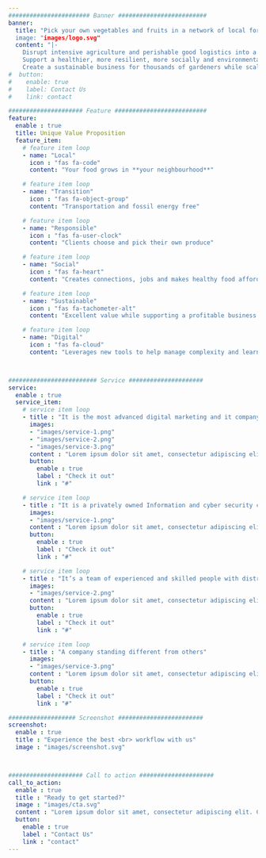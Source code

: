 ```yaml
---
####################### Banner #########################
banner:
  title: "Pick your own vegetables and fruits in a network of local forest-gardens.
  image: "images/logo.svg"
  content: "|-
    Disrupt intensive agriculture and perishable good logistics into a zero carbon footprint food supply. <br>
    Support a healthier, more resilient, more socially and environmentally conscious lifestyle.<br>
    Create a sustainable business for thousands of gardeners while scaling Bon Vivant Garden brand and impact."
#  button:
#    enable: true
#    label: Contact Us
#    link: contact

##################### Feature ##########################
feature:
  enable : true
  title: Unique Value Proposition
  feature_item:
    # feature item loop
    - name: "Local"
      icon : "fas fa-code"
      content: "Your food grows in **your neighbourhood**"

    # feature item loop
    - name: "Transition"
      icon : "fas fa-object-group"
      content: "Transportation and fossil energy free"

    # feature item loop
    - name: "Responsible"
      icon : "fas fa-user-clock"
      content: "Clients choose and pick their own produce"

    # feature item loop
    - name: "Social"
      icon : "fas fa-heart"
      content: "Creates connections, jobs and makes healthy food affordable"

    # feature item loop
    - name: "Sustainable"
      icon : "fas fa-tachometer-alt"
      content: "Excellent value while supporting a profitable business model"

    # feature item loop
    - name: "Digital"
      icon : "fas fa-cloud"
      content: "Leverages new tools to help manage complexity and learning"



######################### Service #####################
service:
  enable : true
  service_item:
    # service item loop
    - title : "It is the most advanced digital marketing and it company."
      images:
      - "images/service-1.png"
      - "images/service-2.png"
      - "images/service-3.png"
      content : "Lorem ipsum dolor sit amet, consectetur adipiscing elit. Consequat tristique eget amet, tempus eu at consecttur. Leo facilisi nunc viverra tellus. Ac laoreet sit vel consquat. consectetur adipiscing elit. Consequat tristique eget amet, tempus eu at consecttur. Leo facilisi nunc viverra tellus. Ac laoreet sit vel consquat."
      button:
        enable : true
        label : "Check it out"
        link : "#"

    # service item loop
    - title : "It is a privately owned Information and cyber security company"
      images:
      - "images/service-1.png"
      content : "Lorem ipsum dolor sit amet, consectetur adipiscing elit. Consequat tristique eget amet, tempus eu at consecttur. Leo facilisi nunc viverra tellus. Ac laoreet sit vel consquat. consectetur adipiscing elit. Consequat tristique eget amet, tempus eu at consecttur. Leo facilisi nunc viverra tellus. Ac laoreet sit vel consquat."
      button:
        enable : true
        label : "Check it out"
        link : "#"

    # service item loop
    - title : "It’s a team of experienced and skilled people with distributions"
      images:
      - "images/service-2.png"
      content : "Lorem ipsum dolor sit amet, consectetur adipiscing elit. Consequat tristique eget amet, tempus eu at consecttur. Leo facilisi nunc viverra tellus. Ac laoreet sit vel consquat. consectetur adipiscing elit. Consequat tristique eget amet, tempus eu at consecttur. Leo facilisi nunc viverra tellus. Ac laoreet sit vel consquat."
      button:
        enable : true
        label : "Check it out"
        link : "#"

    # service item loop
    - title : "A company standing different from others"
      images:
      - "images/service-3.png"
      content : "Lorem ipsum dolor sit amet, consectetur adipiscing elit. Consequat tristique eget amet, tempus eu at consecttur. Leo facilisi nunc viverra tellus. Ac laoreet sit vel consquat. consectetur adipiscing elit. Consequat tristique eget amet, tempus eu at consecttur. Leo facilisi nunc viverra tellus. Ac laoreet sit vel consquat."
      button:
        enable : true
        label : "Check it out"
        link : "#"

################### Screenshot ########################
screenshot:
  enable : true
  title : "Experience the best <br> workflow with us"
  image : "images/screenshot.svg"



##################### Call to action #####################
call_to_action:
  enable : true
  title : "Ready to get started?"
  image : "images/cta.svg"
  content : "Lorem ipsum dolor sit amet, consectetur adipiscing elit. Consequat tristique eget amet, tempus eu at consecttur."
  button:
    enable : true
    label : "Contact Us"
    link : "contact"
---
```

